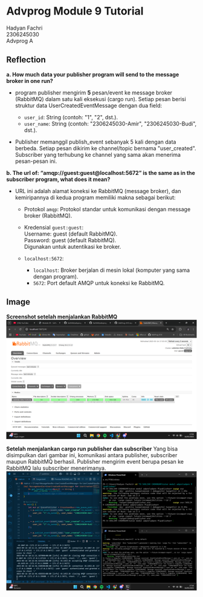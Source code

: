 # Advprog Module 9 Tutorial
Hadyan Fachri\
2306245030\
Advprog A

## Reflection
**a. How much data your publisher program will send to the message broker in one run?**

- program publisher mengirim **5** pesan/event ke message broker (RabbitMQ) dalam satu kali eksekusi (cargo run). Setiap pesan berisi struktur data UserCreatedEventMessage dengan dua field:
    - `user_id`: String (contoh: "1", "2", dst.).
    - `user_name`: String (contoh: "2306245030-Amir", "2306245030-Budi", dst.).

- Publisher memanggil publish_event sebanyak 5 kali dengan data berbeda. Setiap pesan dikirim ke channel/topic bernama "user_created". Subscriber yang terhubung ke channel yang sama akan menerima pesan-pesan ini.

**b. The url of: “amqp://guest:guest@localhost:5672” is the same as in the subscriber program, what does it mean?**

- URL ini adalah alamat koneksi ke RabbitMQ (message broker), dan kemiripannya di kedua program memiliki makna sebagai berikut:

    - Protokol `amqp`:
    Protokol standar untuk komunikasi dengan message broker (RabbitMQ).

    - Kredensial `guest:guest`:\
    Username: guest (default RabbitMQ).\
    Password: guest (default RabbitMQ).\
    Digunakan untuk autentikasi ke broker.

    - `localhost:5672`:
        - `localhost`: Broker berjalan di mesin lokal (komputer yang sama dengan program).
        - `5672`: Port default AMQP untuk koneksi ke RabbitMQ.

## Image
**Screenshot setelah menjalankan RabbitMQ**
![alt text](image.png)

**Setelah menjalankan cargo run publisher dan subscriber**
Yang bisa disimpulkan dari gambar ini, komunikasi antara publisher, subscriber maupun RabbitMQ berhasil. Publisher mengirim event berupa pesan ke RabbitMQ lalu subscriber menerimanya.
![alt text](image-1.png)